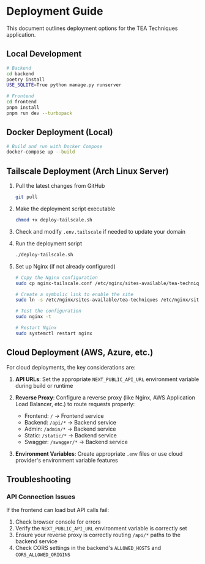 # Deployment Guide

This document outlines deployment options for the TEA Techniques application.

## Local Development

```bash
# Backend
cd backend
poetry install
USE_SQLITE=True python manage.py runserver

# Frontend
cd frontend
pnpm install
pnpm run dev --turbopack
```

## Docker Deployment (Local)

```bash
# Build and run with Docker Compose
docker-compose up --build
```

## Tailscale Deployment (Arch Linux Server)

1. Pull the latest changes from GitHub
   ```bash
   git pull
   ```

2. Make the deployment script executable
   ```bash
   chmod +x deploy-tailscale.sh
   ```

3. Check and modify `.env.tailscale` if needed to update your domain

4. Run the deployment script
   ```bash
   ./deploy-tailscale.sh
   ```

5. Set up Nginx (if not already configured)
   ```bash
   # Copy the Nginx configuration
   sudo cp nginx-tailscale.conf /etc/nginx/sites-available/tea-techniques
   
   # Create a symbolic link to enable the site
   sudo ln -s /etc/nginx/sites-available/tea-techniques /etc/nginx/sites-enabled/
   
   # Test the configuration
   sudo nginx -t
   
   # Restart Nginx
   sudo systemctl restart nginx
   ```

## Cloud Deployment (AWS, Azure, etc.)

For cloud deployments, the key considerations are:

1. **API URLs**: Set the appropriate `NEXT_PUBLIC_API_URL` environment variable during build or runtime

2. **Reverse Proxy**: Configure a reverse proxy (like Nginx, AWS Application Load Balancer, etc.) to route requests properly:
   - Frontend: `/` → Frontend service
   - Backend: `/api/*` → Backend service
   - Admin: `/admin/*` → Backend service
   - Static: `/static/*` → Backend service
   - Swagger: `/swagger/*` → Backend service

3. **Environment Variables**: Create appropriate `.env` files or use cloud provider's environment variable features

## Troubleshooting

### API Connection Issues

If the frontend can load but API calls fail:

1. Check browser console for errors
2. Verify the `NEXT_PUBLIC_API_URL` environment variable is correctly set
3. Ensure your reverse proxy is correctly routing `/api/*` paths to the backend service
4. Check CORS settings in the backend's `ALLOWED_HOSTS` and `CORS_ALLOWED_ORIGINS`